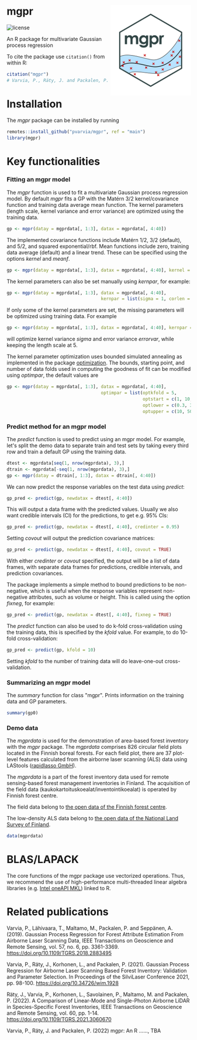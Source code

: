 mgpr <img src="figs/mgprlogo_nobg.png" width="220" align="right"/>
=================================================
![license](https://img.shields.io/badge/Licence-GPL--3-blue.svg)

An R package for multivariate Gaussian process regression

To cite the package use `citation()` from within R:

```r
citation("mgpr")
# Varvia, P., Räty, J. and Packalen, P. (2022). mgpr....
```   
# Installation

The *mgpr* package can be installed by running
```r
remotes::install_github("pvarvia/mgpr", ref = "main")
library(mgpr)
```

# Key functionalities

### Fitting an mgpr model

The *mgpr* function is used to fit a multivariate Gaussian process regression model.
By default *mgpr* fits a GP with the Matérn 3/2 kernel/covariance function and training data average mean function. The kernel parameters (length scale, kernel variance and error variance) are optimized using the training data.
```r
gp <- mgpr(datay = mgprdata[, 1:3], datax = mgprdata[, 4:40])
```
The implemented covariance functions include Matérn 1/2, 3/2 (default), and 5/2, and squared exponential/rbf. Mean functions include zero, training data average (default) and a linear trend. These can be specified using the options *kernel* and *meanf*.
```r
gp <- mgpr(datay = mgprdata[, 1:3], datax = mgprdata[, 4:40], kernel = "rbf", meanf = "linear")
```
The kernel parameters can also be set manually using *kernpar*, for example:
```r
gp <- mgpr(datay = mgprdata[, 1:3], datax = mgprdata[, 4:40], 
									kernpar = list(sigma = 1, corlen = 5, errorvar = 0.1))
```
If only some of the kernel parameters are set, the missing parameters will be optimized using training data. For example
```r
gp <- mgpr(datay = mgprdata[, 1:3], datax = mgprdata[, 4:40], kernpar = list(corlen = 5))
```
will optimize kernel variance *sigma* and error variance *errorvar*, while keeping the length scale at 5.

The kernel parameter optimization uses bounded simulated annealing as implemented in the package [optimization](https://cran.r-project.org/web/packages/optimization/index.html). The bounds, starting point, and number of data folds used in computing the goodness of fit can be modified using *optimpar*, the default values are
```r
gp <- mgpr(datay = mgprdata[, 1:3], datax = mgprdata[, 4:40], 
									optimpar = list(optkfold = 5,
													optstart = c(1, 10, 0.1),
													optlower = c(0.3, 3, 0.03),
													optupper = c(10, 50, 0.5)))
```

### Predict method for an mgpr model
The *predict* function is used to predict using an mgpr model. For example, let's split the demo data to separate train and test sets by taking every third row and train a default GP using the training data.
```r
dtest <- mgprdata[seq(1, nrow(mgprdata), 3),]
dtrain <- mgprdata[-seq(1, nrow(mgprdata), 3),]
gp <- mgpr(datay = dtrain[, 1:3], datax = dtrain[, 4:40])
```   
We can now predict the response variables on the test data using *predict*:
```r
gp_pred <- predict(gp, newdatax = dtest[, 4:40])
```
This will output a data frame with the predicted values. Usually we also want credible intervals (CI) for the predictions, to get e.g. 95% CIs:
```r
gp_pred <- predict(gp, newdatax = dtest[, 4:40], credinter = 0.95)
```
Setting *covout* will output the prediction covariance matrices:
```r
gp_pred <- predict(gp, newdatax = dtest[, 4:40], covout = TRUE)
```
With either *credinter* or *covout* specified, the output will be a list of data frames, with separate data frames for predictions, credible intervals, and prediction covariances.

The package implements a simple method to bound predictions to be non-negative, which is useful when the response variables represent non-negative attributes, such as volume or height. This is called using the option *fixneg*, for example:
```r
gp_pred <- predict(gp, newdatax = dtest[, 4:40], fixneg = TRUE)
```

The *predict* function can also be used to do k-fold cross-validation using the training data, this is specified by the *kfold* value. For example, to do 10-fold cross-validation:
 ```r
gp_pred <- predict(gp, kfold = 10)
```
Setting *kfold* to the number of training data will do leave-one-out cross-validation.

### Summarizing an mgpr model

The *summary* function for class "mgpr". Prints information on the training data and GP parameters.

```r
summary(gp0)
```  

### Demo data

The *mgprdata* is used for the demonstration of area-based forest inventory with the *mgpr* package.
The *mgprdata* comprises 826 circular field plots located in the Finnish boreal forests.
For each field plot, there are 37 plot-level features calculated from the airborne laser scanning (ALS) data using LAStools ([rapidlasso GmbH](http://rapidlasso.com/LAStools)).

The *mgprdata* is a part of the forest inventory data used for remote sensing-based forest management inventories in Finland.
The acquisition of the field data (kaukokartoituskoealat/inventointikoealat) is operated by Finnish forest centre.

The field data belong to [the open data of the Finnish forest centre](https://www.metsakeskus.fi/fi/avoin-metsa-ja-luontotieto/metsatietoaineistot/metsavaratiedot).

The low-density ALS data belong to [the open data of the National Land Survey of Finland](https://www.maanmittauslaitos.fi/en/maps-and-spatial-data/expert-users/product-descriptions/laser-scanning-data-05-p).

```r
data(mgprdata)
```  

# BLAS/LAPACK
The core functions of the mgpr package use vectorized operations. Thus, we recommend the use of high-performance multi-threaded linear algebra libraries (e.g. [Intel oneAPI MKL](https://www.intel.com/content/www/us/en/developer/tools/oneapi/onemkl.html)) linked to R.

# Related publications

Varvia, P., Lähivaara, T., Maltamo, M., Packalen, P. and Seppänen, A. (2019). Gaussian Process Regression for Forest Attribute
Estimation From Airborne Laser Scanning Data, IEEE Transactions on Geoscience and Remote Sensing, vol. 57, no. 6, pp. 3361-3369. https://doi.org/10.1109/TGRS.2018.2883495

Varvia, P., Räty, J., Korhonen, L., and Packalen, P. (2021). Gaussian Process Regression for Airborne Laser Scanning Based Forest Inventory:
Validation and Parameter Selection. In Proceedings of the SilviLaser Conference 2021, pp. 98-100. https://doi.org/10.34726/wim.1928

Räty, J., Varvia, P., Korhonen, L., Savolainen, P., Maltamo, M. and Packalen, P. (2022). A Comparison of Linear-Mode and Single-Photon Airborne LiDAR in Species-Specific Forest Inventories,
IEEE Transactions on Geoscience and Remote Sensing, vol. 60, pp. 1-14.  https://doi.org/10.1109/TGRS.2021.3060670

Varvia, P., Räty, J. and Packalen, P. (2022) mgpr: An R ......, TBA
